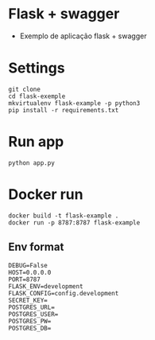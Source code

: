 # Flask + swagger
- Exemplo de aplicação flask + swagger


# Settings
```
git clone
cd flask-exemple
mkvirtualenv flask-example -p python3
pip install -r requirements.txt
```

# Run app

```
python app.py
```

# Docker run

```
docker build -t flask-example .
docker run -p 8787:8787 flask-example
```

## Env format
```
DEBUG=False
HOST=0.0.0.0
PORT=8787
FLASK_ENV=development
FLASK_CONFIG=config.development
SECRET_KEY=
POSTGRES_URL=
POSTGRES_USER=
POSTGRES_PW=
POSTGRES_DB=
```